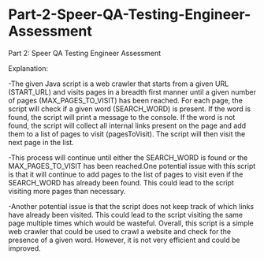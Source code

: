 # Part-2-Speer-QA-Testing-Engineer-Assessment
Part 2: Speer QA Testing Engineer Assessment

Explanation:

-The given Java script is a web crawler that starts from a given URL (START_URL) and visits
pages in a breadth first manner until a given number of pages (MAX_PAGES_TO_VISIT) has been
reached. For each page, the script will check if a given word (SEARCH_WORD) is present. If
the word is found, the script will print a message to the console. If the word is not found,
the script will collect all internal links present on the page and add them to a list of pages
to visit (pagesToVisit). The script will then visit the next page in the list.

-This process will continue until either the SEARCH_WORD is found or the MAX_PAGES_TO_VISIT
has been reached.One potential issue with this script is that it will continue to add pages to the list of pages to visit even if the SEARCH_WORD has already been found. This could lead to the script
visiting more pages than necessary.

-Another potential issue is that the script does not keep track of which links have already been
visited. This could lead to the script visiting the same page multiple times which would be
wasteful. Overall, this script is a simple web crawler that could be used to crawl a website and check
for the presence of a given word. However, it is not very efficient and could be improved.
